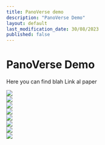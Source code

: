 ```yaml
---
title: PanoVerse demo
description: "PanoVerse Demo"
layout: default
last_modification_date: 30/08/2023
published: false
---
```


# PanoVerse Demo

Here you can find blah
Link al paper

<div class="container">

  <div class="row">
	<div class="col-md-6">
		<div class="thumbnail">
		<a href="panoverse/stereo.html">
			<img src="panoverse/1/mono-thumb.jpg">
		</a>
		</div>
	</div>
	<div class="col-md-6">
		<div class="thumbnail">
		<a href="panoverse/stereo.html">
			<img src="panoverse/2/mono-thumb.jpg">
		</a>
		</div>
	</div>
  </div>

  <div class="row">
	<div class="col-md-6">
		<div class="thumbnail">
		<a href="panoverse/stereo.html">
			<img src="panoverse/3/mono-thumb.jpg">
		</a>
		</div>
	</div>
	<div class="col-md-6">
		<div class="thumbnail">
		<a href="panoverse/stereo.html">
			<img src="panoverse/4/mono-thumb.jpg">
		</a>
		</div>
	</div>
  </div>

  <div class="row">
	<div class="col-md-6">
		<div class="thumbnail">
		<a href="panoverse/stereo.html">
			<img src="panoverse/5/mono-thumb.jpg">
		</a>
		</div>
	</div>
	<div class="col-md-6">
		<div class="thumbnail">
		<a href="panoverse/stereo.html">
			<img src="panoverse/6/mono-thumb.jpg">
		</a>
		</div>
	</div>
  </div>

  <div class="row">
	<div class="col-md-6">
		<div class="thumbnail">
		<a href="panoverse/stereo.html">
			<img src="panoverse/7/mono-thumb.jpg">
		</a>
		</div>
	</div>
	<div class="col-md-6">
		<div class="thumbnail">
		<a href="panoverse/stereo.html">
			<img src="panoverse/8/mono-thumb.jpg">
		</a>
		</div>
	</div>
  </div>

</div>